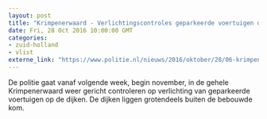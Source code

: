 ```yaml
---
layout: post
title: "Krimpenerwaard - Verlichtingscontroles geparkeerde voertuigen dijken"
date: Fri, 28 Oct 2016 10:00:00 GMT
categories: 
- zuid-holland 
- vlist 
externe_link: "https://www.politie.nl/nieuws/2016/oktober/28/06-krimpenerwaard-verlichtingscontroles-geparkeerde-voertuigen-dijken.html"
---
```


De politie gaat vanaf volgende week, begin november, in de gehele Krimpenerwaard weer gericht controleren op verlichting van geparkeerde voertuigen op de dijken. De dijken liggen grotendeels buiten de bebouwde kom.
